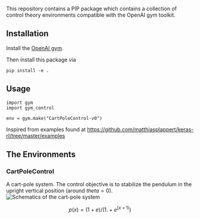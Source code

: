 This repository contains a PIP package which contains a collection of control theory environments compatible with the OpenAI gym toolkit.


## Installation

Install the [OpenAI gym](https://gym.openai.com/docs/).

Then install this package via

```
pip install -e .
```

## Usage

```
import gym
import gym_control

env = gym.make("CartPoleControl-v0")
```

Inspired from examples found at https://github.com/matthiasplappert/keras-rl/tree/master/examples


## The Environments

### CartPoleControl

A cart-pole system. The control objective is to stabilize the pendulum in the upright vertical position (around $theta=0$).
![Schematics of the cart-pole system](gym-control/img/cart-pole.svg?raw=true)

$$p(x) = (1+e)/(1. + e^(x+1))$$



